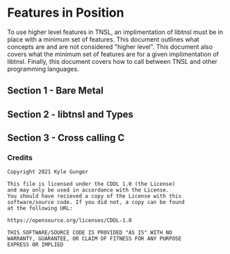 # Features in Position

To use higher level features in TNSL, an implimentation of libtnsl must be in place with a minimum set of features.  This document outlines what concepts are and are not considered "higher level".  This document also covers what the minimum set of features are for a given implimentation of libtnsl.  Finally, this document covers how to call between TNSL and other programming languages.

## Section 1 - Bare Metal

## Section 2 - libtnsl and Types

## Section 3 - Cross calling C

### Credits

	Copyright 2021 Kyle Gunger

	This file is licensed under the CDDL 1.0 (the License)
	and may only be used in accordance with the License.
	You should have recieved a copy of the License with this
	software/source code. If you did not, a copy can be found
	at the following URL:

	https://opensource.org/licenses/CDDL-1.0

	THIS SOFTWARE/SOURCE CODE IS PROVIDED "AS IS" WITH NO
	WARRANTY, GUARANTEE, OR CLAIM OF FITNESS FOR ANY PURPOSE
	EXPRESS OR IMPLIED